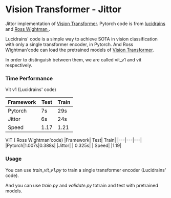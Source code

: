 # Vision Transformer - Jittor

Jittor implementation of <a href="https://openreview.net/pdf?id=YicbFdNTTy">Vision Transformer</a>.
Pytorch code is from <a href="https://github.com/lucidrains/vit-pytorch">lucidrains</a> and <a href='https://github.com/rwightman/pytorch-image-models'>Ross Wightman </a>. 

Lucidrains' code is a simple way to achieve SOTA in vision classification with only a single transformer encoder, in Pytorch. And Ross Wightman'code can load the pretrained models of <a href="https://openreview.net/pdf?id=YicbFdNTTy">Vision Transformer</a>.

In order to distinguish between them, we are called vit_v1 and vit respectively. 

### Time Performance
Vit v1 (Lucidrains' code)

|Framework| Test| Train|
|---|---|---|
|Pytorch|7s|29s|
|Jittor|6s|24s|
| Speed|1.17|1.21|

ViT ( Ross Wightman'code)
|Framework| Test| Train|
|---|---|---|
|Pytorch|1.007s|0.388s|
|Jittor| | 0.325s|
| Speed| |1.19|

### Usage
You can use *train_vit_v1.py* to train a single transformer encoder (Lucidrains' code).

And you can use *train.py* and *validate.py* totrain and test with pretrained models.



